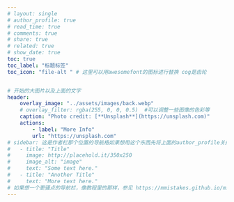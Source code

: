 ```yaml
---
# layout: single
# author_profile: true
# read_time: true
# comments: true
# share: true
# related: true
# show_date: true
toc: true
toc_label: "标题标签"
toc_icon: "file-alt " # 这里可以用awesomefont的图标进行替换 cog是齿轮


# 开始的大图片以及上面的文字
header:
    overlay_image: "../assets/images/back.webp"
    # overlay_filter: rgba(255, 0, 0, 0.5)  #可以调整一些图像的色彩等
    caption: "Photo credit: [**Unsplash**](https://unsplash.com)"
    actions:
        - label: "More Info"
        url: "https://unsplash.com" 
# sidebar: 这是作者栏那个位置的导航格如果想用这个东西先将上面的author_profile关掉
#   - title: "Title"
#     image: http://placehold.it/350x250
#     image_alt: "image"
#     text: "Some text here."
#   - title: "Another Title"
#     text: "More text here."
# 如果想一个更骚点的导航栏，像教程里的那样，参见 https://mmistakes.github.io/minimal-mistakes/docs/layouts/#custom-sidebar-navigation-menu
---
```


